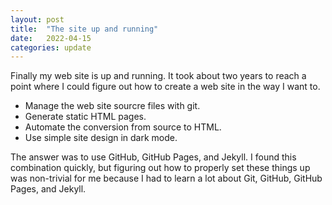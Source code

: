 ```yaml
---
layout: post
title:  "The site up and running"
date:   2022-04-15
categories: update
---
```

Finally my web site is up and running.
It took about two years to reach a point where
I could figure out how to create a web site
in the way I want to.

- Manage the web site sourcre files with git.
- Generate static HTML pages.
- Automate the conversion from source to HTML.
- Use simple site design in dark mode.

The answer was to use GitHub, GitHub Pages, and Jekyll.
I found this combination quickly,
but figuring out how to properly set these things up
was non-trivial for me because I had to learn
a lot about Git, GitHub, GitHub Pages, and Jekyll.
